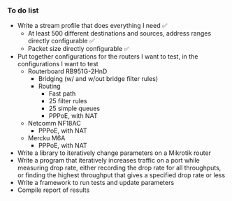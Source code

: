 ### To do list

* Write a stream profile that does everything I need ✅
  * At least 500 different destinations and sources, address ranges directly configurable ✅
  * Packet size directly configurable ✅
* Put together configurations for the routers I want to test, in the configurations I want to test
  * Routerboard RB951G-2HnD
    * Bridging (w/ and w/out bridge filter rules)
    * Routing
      * Fast path
      * 25 filter rules
      * 25 simple queues
      * PPPoE, with NAT
  * Netcomm NF18AC
    * PPPoE, with NAT
  * Mercku M6A
    * PPPoE, with NAT
* Write a library to iteratively change parameters on a Mikrotik router
* Write a program that iteratively increases traffic on a port while measuring drop rate, either recording the drop rate for all throughputs, or finding the highest throughput that gives a specified drop rate or less
* Write a framework to run tests and update parameters
* Compile report of results
